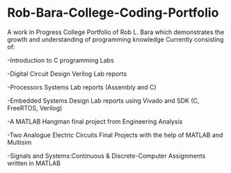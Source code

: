 # Rob-Bara-College-Coding-Portfolio
A work in Progress College Portfolio of Rob L. Bara which demonstrates the growth and understanding of programming knowledge
Currently consisting of:

-Introduction to C programming Labs 

-Digital Circuit Design Verilog Lab reports

-Processors Systems Lab reports (Assembly and C)

-Embedded Systems Design Lab reports using Vivado and SDK (C, FreeRTOS, Verilog)

-A MATLAB Hangman final project from Engineering Analysis

-Two Analogue Electric Circuits Final Projects with the help of MATLAB and Multisim

-Signals and Systems:Continuous & Discrete-Computer Assignments written in MATLAB
